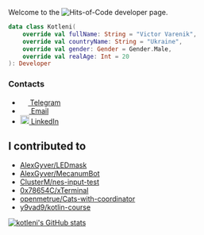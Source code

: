 Welcome to the ![Hits-of-Code](https://img.shields.io/badge/kotlin-%230095D5.svg?style=flat-square&logo=kotlin&logoColor=white) developer page.

```kotlin
data class Kotleni(
    override val fullName: String = "Victor Varenik",
    override val countryName: String = "Ukraine",
    override val gender: Gender = Gender.Male,
    override val realAge: Int = 20
): Developer
```

### Contacts
- <a href="https://t.me/kotleni"><img src="https://upload.wikimedia.org/wikipedia/commons/thumb/8/82/Telegram_logo.svg/768px-Telegram_logo.svg.png" width=16 height=16 />  Telegram</a>
 - <a href="mailto:kotleni@icloud.com"><img src="https://upload.wikimedia.org/wikipedia/commons/thumb/7/7e/Gmail_icon_%282020%29.svg/768px-Gmail_icon_%282020%29.svg.png" width=18 height=14 />  Email</a>
 - <a href="https://www.linkedin.com/in/victor-varenik-73324122a/"><img src="https://brandlogos.net/wp-content/uploads/2016/06/linkedin-logo.png" width=18 height=18 />  LinkedIn</a>

## I contributed to
* <a href="https://github.com/AlexGyver/LEDmask">AlexGyver/LEDmask</a>
* <a href="https://github.com/AlexGyver/MecanumBot">AlexGyver/MecanumBot</a>
* <a href="https://github.com/ClusterM/nes-input-test">ClusterM/nes-input-test</a>
* <a href="https://github.com/0x78654C/xTerminal">0x78654C/xTerminal</a>
* <a href="https://github.com/openmetrue/Cats-with-coordinator">openmetrue/Cats-with-coordinator</a>
* <a href="https://github.com/y9vad9/kotlin-course">y9vad9/kotlin-course</a>

[![kotleni's GitHub stats](https://github-readme-stats.vercel.app/api?username=kotleni&theme=onedark&hide_title=true)](https://github.com/anuraghazra/github-readme-stats)
